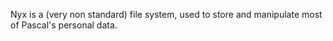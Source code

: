Nyx is a (very non standard) file system, used to store and manipulate most of Pascal's personal data.